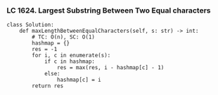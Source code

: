 ### LC 1624. Largest Substring Between Two Equal characters
```
class Solution:
    def maxLengthBetweenEqualCharacters(self, s: str) -> int:
        # TC: O(n), SC: O(1)
        hashmap = {}
        res = -1
        for i, c in enumerate(s):
            if c in hashmap:
                res = max(res, i - hashmap[c] - 1)
            else:
                hashmap[c] = i
        return res
```